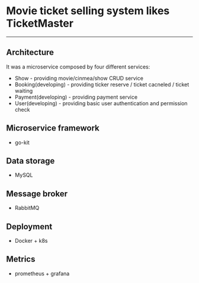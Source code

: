 # Movie ticket selling system likes TicketMaster
---
## Architecture

It was a microservice composed by four different services:
- Show - providing movie/cinmea/show CRUD service
- Booking(developing) - providing ticker reserve / ticket cacneled / ticket waiting
- Payment(developing) - providing payment service
- User(developing) - providing basic user authentication and permission check

## Microservice framework
- go-kit

## Data storage
- MySQL

## Message broker
- RabbitMQ

## Deployment
- Docker + k8s

## Metrics
- prometheus + grafana